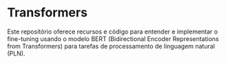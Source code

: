 # Transformers
Este repositório oferece recursos e código para entender e implementar o fine-tuning usando o modelo BERT (Bidirectional Encoder Representations from Transformers) para tarefas de processamento de linguagem natural (PLN).
